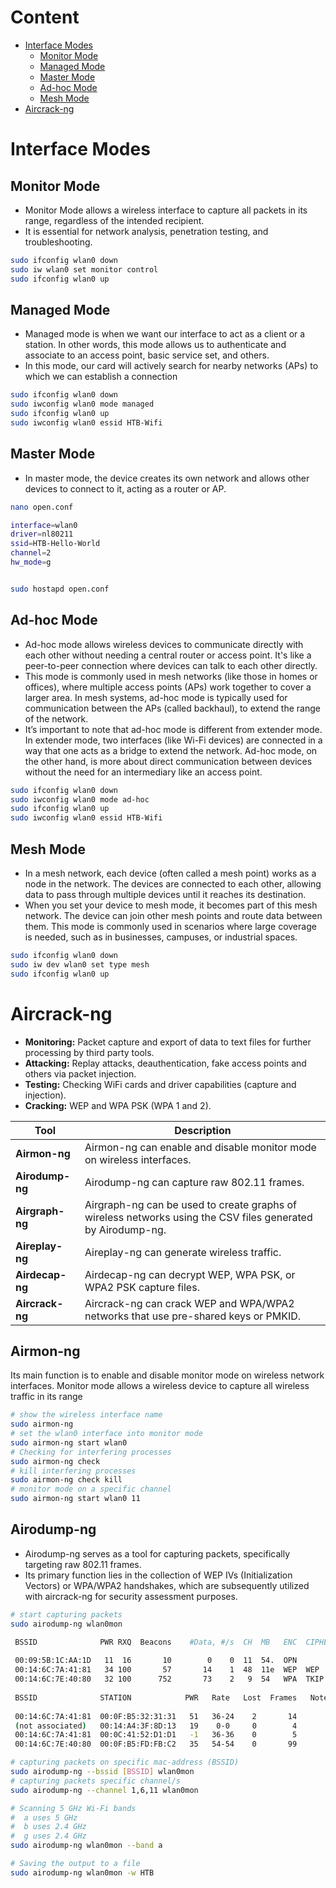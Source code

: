 # Content
- [Interface Modes](#interface-modes)
  - [Monitor Mode](#monitor-mode)
  - [Managed Mode](#managed-mode)
  - [Master Mode](#master-mode)
  - [Ad-hoc Mode](#ad-hoc-mode)
  - [Mesh Mode](#mesh-mode)
- [Aircrack-ng](#aircrack-ng)

# Interface Modes

## Monitor Mode
- Monitor Mode allows a wireless interface to capture all packets in its range, regardless of the intended recipient.
- It is essential for network analysis, penetration testing, and troubleshooting.
```bash
sudo ifconfig wlan0 down
sudo iw wlan0 set monitor control
sudo ifconfig wlan0 up
```

## Managed Mode
- Managed mode is when we want our interface to act as a client or a station. In other words, this mode allows us to authenticate and associate to an access point, basic service set, and others. 
- In this mode, our card will actively search for nearby networks (APs) to which we can establish a connection
```bash
sudo ifconfig wlan0 down
sudo iwconfig wlan0 mode managed
sudo ifconfig wlan0 up
sudo iwconfig wlan0 essid HTB-Wifi
```
## Master Mode
- In master mode, the device creates its own network and allows other devices to connect to it, acting as a router or AP.
```bash
nano open.conf

interface=wlan0
driver=nl80211
ssid=HTB-Hello-World
channel=2
hw_mode=g


sudo hostapd open.conf
```

## Ad-hoc Mode
- Ad-hoc mode allows wireless devices to communicate directly with each other without needing a central router or access point. It's like a peer-to-peer connection where devices can talk to each other directly.
- This mode is commonly used in mesh networks (like those in homes or offices), where multiple access points (APs) work together to cover a larger area. In mesh systems, ad-hoc mode is typically used for communication between the APs (called backhaul), to extend the range of the network.
- It’s important to note that ad-hoc mode is different from extender mode. In extender mode, two interfaces (like Wi-Fi devices) are connected in a way that one acts as a bridge to extend the network. Ad-hoc mode, on the other hand, is more about direct communication between devices without the need for an intermediary like an access point.

```bash
sudo ifconfig wlan0 down
sudo iwconfig wlan0 mode ad-hoc
sudo ifconfig wlan0 up
sudo iwconfig wlan0 essid HTB-Wifi
```

## Mesh Mode

- In a mesh network, each device (often called a mesh point) works as a node in the network. The devices are connected to each other, allowing data to pass through multiple devices until it reaches its destination.
- When you set your device to mesh mode, it becomes part of this mesh network. The device can join other mesh points and route data between them. This mode is commonly used in scenarios where large coverage is needed, such as in businesses, campuses, or industrial spaces.
```bash
sudo ifconfig wlan0 down
sudo iw dev wlan0 set type mesh
sudo ifconfig wlan0 up
```


# Aircrack-ng
- **Monitoring:** Packet capture and export of data to text files for further processing by third party tools.
- **Attacking:** Replay attacks, deauthentication, fake access points and others via packet injection.
- **Testing:** Checking WiFi cards and driver capabilities (capture and injection).
- **Cracking:** WEP and WPA PSK (WPA 1 and 2).


| Tool        | Description                                                      |
|-------------|------------------------------------------------------------------|
| **Airmon-ng** | Airmon-ng can enable and disable monitor mode on wireless interfaces. |
| **Airodump-ng** | Airodump-ng can capture raw 802.11 frames.                       |
| **Airgraph-ng** | Airgraph-ng can be used to create graphs of wireless networks using the CSV files generated by Airodump-ng. |
| **Aireplay-ng** | Aireplay-ng can generate wireless traffic.                        |
| **Airdecap-ng** | Airdecap-ng can decrypt WEP, WPA PSK, or WPA2 PSK capture files. |
| **Aircrack-ng** | Aircrack-ng can crack WEP and WPA/WPA2 networks that use pre-shared keys or PMKID. |

## Airmon-ng
Its main function is to enable and disable monitor mode on wireless network interfaces. Monitor mode allows a wireless device to capture all wireless traffic in its range

```bash
# show the wireless interface name
sudo airmon-ng
# set the wlan0 interface into monitor mode
sudo airmon-ng start wlan0
# Checking for interfering processes
sudo airmon-ng check
# kill interfering processes
sudo airmon-ng check kill
# monitor mode on a specific channel
sudo airmon-ng start wlan0 11
```

## Airodump-ng
- Airodump-ng serves as a tool for capturing packets, specifically targeting raw 802.11 frames.
- Its primary function lies in the collection of WEP IVs (Initialization Vectors) or WPA/WPA2 handshakes, which are subsequently utilized with aircrack-ng for security assessment purposes.

```bash
# start capturing packets
sudo airodump-ng wlan0mon

 BSSID              PWR RXQ  Beacons    #Data, #/s  CH  MB   ENC  CIPHER AUTH ESSID
                                                                                                            
 00:09:5B:1C:AA:1D   11  16       10        0    0  11  54.  OPN              NETGEAR                         
 00:14:6C:7A:41:81   34 100       57       14    1  48  11e  WEP  WEP         bigbear 
 00:14:6C:7E:40:80   32 100      752       73    2   9  54   WPA  TKIP   PSK  teddy                             
                                                                                                            
 BSSID              STATION            PWR   Rate   Lost  Frames   Notes  Probes
                                
 00:14:6C:7A:41:81  00:0F:B5:32:31:31   51   36-24    2       14           bigbear 
 (not associated)   00:14:A4:3F:8D:13   19    0-0     0        4           mossy 
 00:14:6C:7A:41:81  00:0C:41:52:D1:D1   -1   36-36    0        5           bigbear 
 00:14:6C:7E:40:80  00:0F:B5:FD:FB:C2   35   54-54    0       99           teddy

# capturing packets on specific mac-address (BSSID)
sudo airodump-ng --bssid [BSSID] wlan0mon
# capturing packets specific channel/s
sudo airodump-ng --channel 1,6,11 wlan0mon

# Scanning 5 GHz Wi-Fi bands
#  a uses 5 GHz
#  b uses 2.4 GHz
#  g uses 2.4 GHz
sudo airodump-ng wlan0mon --band a

# Saving the output to a file
sudo airodump-ng wlan0mon -w HTB

```
